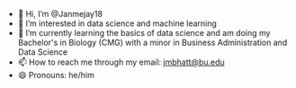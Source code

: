 - 👋 Hi, I’m @Janmejay18
- 👀 I’m interested in data science and machine learning
- 🌱 I’m currently learning the basics of data science and am doing my Bachelor's in Biology (CMG) with a minor in Business Administration and Data Science
- 📫 How to reach me through my email: jmbhatt@bu.edu
- 😄 Pronouns: he/him

<!---
Janmejay18/Janmejay18 is a ✨ special ✨ repository because its `README.md` (this file) appears on your GitHub profile.
You can click the Preview link to take a look at your changes.
--->
